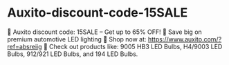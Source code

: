 # Auxito-discount-code-15SALE
🎉 Auxito discount code: 15SALE – Get up to 65% OFF! 🔹 Save big on premium automotive LED lighting 🔹 Shop now at: https://www.auxito.com/?ref=absreiig 🔹 Check out products like: 9005 HB3 LED Bulbs, H4/9003 LED Bulbs, 912/921 LED Bulbs, and 194 LED Bulbs.
